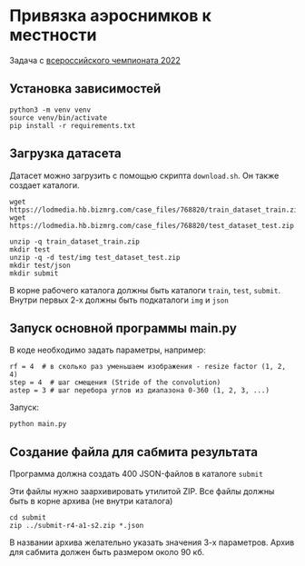# Привязка аэроснимков к местности

Задача с  [всероссийского чемпионата 2022](https://hacks-ai.ru/championships/758453)

## Установка зависимостей

```shell
python3 -m venv venv
source venv/bin/activate
pip install -r requirements.txt
```

## Загрузка датасета

Датасет можно загрузить с помощью скрипта `download.sh`. Он также создает каталоги.

```shell
wget https://lodmedia.hb.bizmrg.com/case_files/768820/train_dataset_train.zip
wget https://lodmedia.hb.bizmrg.com/case_files/768820/test_dataset_test.zip

unzip -q train_dataset_train.zip
mkdir test
unzip -q -d test/img test_dataset_test.zip
mkdir test/json
mkdir submit
```

В корне рабочего каталога должны быть каталоги `train`, `test`, `submit`.
Внутри первых 2-х должны быть подкаталоги `img` и `json`

## Запуск основной программы main.py

В коде необходимо задать параметры, например:
```shell
rf = 4  # в сколько раз уменьшаем изображения - resize factor (1, 2, 4)
step = 4  # шаг смещения (Stride of the convolution)
astep = 3 # шаг перебора углов из диапазона 0-360 (1, 2, 3, ...)
```

Запуск:
```shell
python main.py
```

## Создание файла для сабмита результата

Программа должна создать 400 JSON-файлов в каталоге `submit`

Эти файлы нужно заархивировать утилитой ZIP. Все файлы должны быть в корне архива (не внутри каталога)

```shell
cd submit
zip ../submit-r4-a1-s2.zip *.json
```
В названии архива желательно указать значения 3-х параметров.
Архив для сабмита должен быть размером около 90 кб.